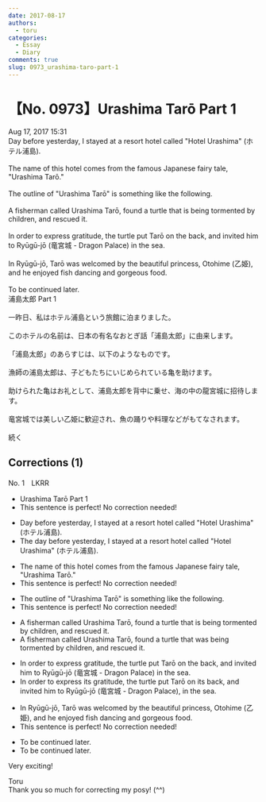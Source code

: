 ```yaml
---
date: 2017-08-17
authors:
  - toru
categories:
  - Essay
  - Diary
comments: true
slug: 0973_urashima-taro-part-1
---
```


# 【No. 0973】Urashima Tarō Part 1
<div class="date">Aug 17, 2017 15:31</div>
<div id="post"><div id="body_show_ori">
Day before yesterday, I stayed at a resort hotel called "Hotel Urashima" (ホテル浦島).<br/><br/>The name of this hotel comes from the famous Japanese fairy tale, "Urashima Tarō."<br/><br/>The outline of "Urashima Tarō" is something like the following.<br/><br/>A fisherman called Urashima Tarō, found a turtle that is being tormented by children, and rescued it.<br/><br/>In order to express gratitude, the turtle put Tarō on the back, and invited him to Ryūgū-jō  (竜宮城 - Dragon Palace) in the sea.<br/><br/>In Ryūgū-jō, Tarō was welcomed by the beautiful princess, Otohime (乙姫), and he enjoyed fish dancing and gorgeous food.<br/><br/>To be continued later.
</div></div>

<!-- more -->

<div id="post_ja"><div id="body_show_mo">
浦島太郎 Part 1<br/><br/>一昨日、私はホテル浦島という旅館に泊まりました。<br/><br/>このホテルの名前は、日本の有名なおとぎ話「浦島太郎」に由来します。<br/><br/>「浦島太郎」のあらすじは、以下のようなものです。<br/><br/>漁師の浦島太郎は、子どもたちにいじめられている亀を助けます。<br/><br/>助けられた亀はお礼として、浦島太郎を背中に乗せ、海の中の龍宮城に招待します。<br/><br/>竜宮城では美しい乙姫に歓迎され、魚の踊りや料理などがもてなされます。<br/><br/>続く
</div></div>

## Corrections (1)
<div id="block"><div class="first_name"> No. 1　<span class="just_name">LKRR</span></div><div id="block2">
<ul class="correction_field">
<li class="incorrect">Urashima Tarō Part 1</li>
<li class="corrected perfect">This sentence is perfect! No correction needed!</li>
</ul>
<ul class="correction_field">
<li class="incorrect">Day before yesterday, I stayed at a resort hotel called "Hotel Urashima" (ホテル浦島).</li>
<li class="corrected correct">
<span class="f_blue">The d</span>ay before yesterday, I stayed at a resort hotel called "Hotel Urashima" (ホテル浦島).
</li>
</ul>
<ul class="correction_field">
<li class="incorrect">The name of this hotel comes from the famous Japanese fairy tale, "Urashima Tarō."</li>
<li class="corrected perfect">This sentence is perfect! No correction needed!</li>
</ul>
<ul class="correction_field">
<li class="incorrect">The outline of "Urashima Tarō" is something like the following.</li>
<li class="corrected perfect">This sentence is perfect! No correction needed!</li>
</ul>
<ul class="correction_field">
<li class="incorrect">A fisherman called Urashima Tarō, found a turtle that is being tormented by children, and rescued it.</li>
<li class="corrected correct">
A fisherman called Urashima Tarō, found a turtle that <span class="f_blue">was</span> being tormented by children, and rescued it.
</li>
</ul>
<ul class="correction_field">
<li class="incorrect">In order to express gratitude, the turtle put Tarō on the back, and invited him to Ryūgū-jō  (竜宮城 - Dragon Palace) in the sea.</li>
<li class="corrected correct">
In order to express <span class="f_blue">its</span> gratitude, the turtle put Tarō on <span class="f_blue">its</span> back, and invited him to Ryūgū-jō (竜宮城 - Dragon Palace)<span class="f_blue">,</span> in the sea.
</li>
</ul>
<ul class="correction_field">
<li class="incorrect">In Ryūgū-jō, Tarō was welcomed by the beautiful princess, Otohime (乙姫), and he enjoyed fish dancing and gorgeous food.</li>
<li class="corrected perfect">This sentence is perfect! No correction needed!</li>
</ul>
<ul class="correction_field">
<li class="incorrect">To be continued later.</li>
<li class="corrected correct">
To be continued later.
</li>
</ul>
<p class="comment_small">
 Very exciting!
</p>

</div><div class="name"><span class="just_name">Toru</span><br>
Thank you so much for correcting my posy! (^^)
</div>
</div>
